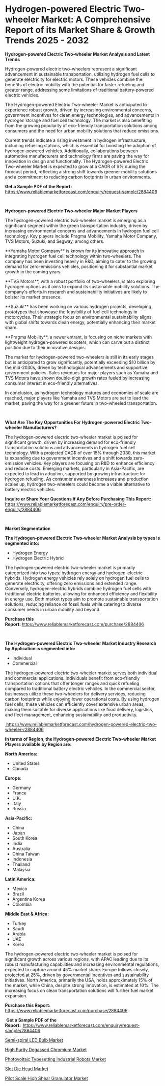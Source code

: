 <p><h1>Hydrogen-powered Electric Two-wheeler Market: A Comprehensive Report of its Market Share & Growth Trends 2025 - 2032</h1></p><p><strong>Hydrogen-powered Electric Two-wheeler Market Analysis and Latest Trends</strong></p>
<p><p>Hydrogen-powered electric two-wheelers represent a significant advancement in sustainable transportation, utilizing hydrogen fuel cells to generate electricity for electric motors. These vehicles combine the benefits of electric mobility with the potential for faster refueling and greater range, addressing some limitations of traditional battery-powered electric vehicles.</p><p>The Hydrogen-powered Electric Two-wheeler Market is anticipated to experience robust growth, driven by increasing environmental concerns, government incentives for clean energy technologies, and advancements in hydrogen storage and fuel cell technology. The market is also benefiting from the growing popularity of eco-friendly transportation solutions among consumers and the need for urban mobility solutions that reduce emissions.</p><p>Current trends indicate a rising investment in hydrogen infrastructure, including refueling stations, which is essential for boosting the adoption of hydrogen-powered vehicles. Additionally, collaborations between automotive manufacturers and technology firms are paving the way for innovation in design and functionality. The Hydrogen-powered Electric Two-wheeler Market is expected to grow at a CAGR of 6% during the forecast period, reflecting a strong shift towards greener mobility solutions and a commitment to reducing carbon footprints in urban environments.</p></p>
<p><strong>Get a Sample PDF of the Report:&nbsp;</strong> <a href="https://www.reliablemarketforecast.com/enquiry/request-sample/2884406?utm_campaign=1134&utm_medium=2&utm_source=Github&utm_content=ia&utm_term=13032025&utm_id=hydrogen-powered-electric-two-wheeler">https://www.reliablemarketforecast.com/enquiry/request-sample/2884406</a></p>
<p>&nbsp;</p>
<p><strong>Hydrogen-powered Electric Two-wheeler Major Market Players</strong></p>
<p><p>The hydrogen-powered electric two-wheeler market is emerging as a significant segment within the green transportation industry, driven by increasing environmental concerns and advancements in hydrogen fuel cell technology. Key players include Pragma Mobility, Yamaha Motor Company, TVS Motors, Suzuki, and Segway, among others.</p><p>**Yamaha Motor Company** is known for its innovative approach in integrating hydrogen fuel cell technology within two-wheelers. The company has been investing heavily in R&D, aiming to cater to the growing demand for zero-emissions vehicles, positioning it for substantial market growth in the coming years.</p><p>**TVS Motors**, with a robust portfolio of two-wheelers, is also exploring hydrogen options as it aims to expand its sustainable mobility solutions. The company's efforts in research and sustainability initiatives are likely to bolster its market presence.</p><p>**Suzuki** has been working on various hydrogen projects, developing prototypes that showcase the feasibility of fuel cell technology in motorcycles. Their strategic focus on environmental sustainability aligns with global shifts towards clean energy, potentially enhancing their market share.</p><p>**Pragma Mobility**, a newer entrant, is focusing on niche markets with lightweight hydrogen-powered scooters, which can carve out a distinct position due to their innovative designs.</p><p>The market for hydrogen-powered two-wheelers is still in its early stages but is anticipated to grow significantly, potentially exceeding $10 billion by the mid-2030s, driven by technological advancements and supportive government policies. Sales revenues for major players such as Yamaha and TVS Motors have shown double-digit growth rates fueled by increasing consumer interest in eco-friendly alternatives.</p><p>In conclusion, as hydrogen technology matures and economies of scale are reached, major players like Yamaha and TVS Motors are set to lead the market, paving the way for a greener future in two-wheeled transportation.</p></p>
<p>&nbsp;</p>
<p><strong>What Are The Key Opportunities For Hydrogen-powered Electric Two-wheeler Manufacturers?</strong></p>
<p><p>The hydrogen-powered electric two-wheeler market is poised for significant growth, driven by increasing demand for eco-friendly transportation solutions and advancements in hydrogen fuel cell technology. With a projected CAGR of over 15% through 2030, this market is expanding due to government incentives and a shift towards zero-emission vehicles. Key players are focusing on R&D to enhance efficiency and reduce costs. Emerging markets, particularly in Asia-Pacific, are expected to lead in adoption, supported by growing infrastructure for hydrogen refueling. As consumer awareness increases and production scales up, hydrogen two-wheelers could become a viable alternative to battery electric vehicles.</p></p>
<p><strong>Inquire or Share Your Questions If Any Before Purchasing This Report:</strong> <a href="https://www.reliablemarketforecast.com/enquiry/pre-order-enquiry/2884406?utm_campaign=1134&utm_medium=2&utm_source=Github&utm_content=ia&utm_term=13032025&utm_id=hydrogen-powered-electric-two-wheeler">https://www.reliablemarketforecast.com/enquiry/pre-order-enquiry/2884406</a></p>
<p>&nbsp;</p>
<p><strong>Market Segmentation</strong></p>
<p><strong>The Hydrogen-powered Electric Two-wheeler Market Analysis by types is segmented into:</strong></p>
<p><ul><li>Hydrogen Energy</li><li>Hydrogen Electric Hybrid</li></ul></p>
<p><p>The hydrogen-powered electric two-wheeler market is primarily categorized into two types: hydrogen energy and hydrogen-electric hybrids. Hydrogen energy vehicles rely solely on hydrogen fuel cells to generate electricity, offering zero emissions and extended range. Conversely, hydrogen-electric hybrids combine hydrogen fuel cells with traditional electric batteries, allowing for enhanced efficiency and flexibility in energy use. Both market types aim to promote sustainable transportation solutions, reducing reliance on fossil fuels while catering to diverse consumer needs in urban mobility and beyond.</p></p>
<p><strong>Purchase this Report:&nbsp;</strong><a href="https://www.reliablemarketforecast.com/purchase/2884406?utm_campaign=1134&utm_medium=2&utm_source=Github&utm_content=ia&utm_term=13032025&utm_id=hydrogen-powered-electric-two-wheeler">https://www.reliablemarketforecast.com/purchase/2884406</a></p>
<p>&nbsp;</p>
<p><strong>The Hydrogen-powered Electric Two-wheeler Market Industry Research by Application is segmented into:</strong></p>
<p><ul><li>Individual</li><li>Commercial</li></ul></p>
<p><p>The hydrogen-powered electric two-wheeler market serves both individual and commercial applications. Individuals benefit from eco-friendly transportation options that offer longer ranges and quick refueling compared to traditional battery electric vehicles. In the commercial sector, businesses utilize these two-wheelers for delivery services, reducing carbon footprints while enjoying lower operational costs. By using hydrogen fuel cells, these vehicles can efficiently cover extensive urban areas, making them suitable for diverse applications like food delivery, logistics, and fleet management, enhancing sustainability and productivity.</p></p>
<p><a href="https://www.reliablemarketforecast.com/hydrogen-powered-electric-two-wheeler-r2884406?utm_campaign=1134&utm_medium=2&utm_source=Github&utm_content=ia&utm_term=13032025&utm_id=hydrogen-powered-electric-two-wheeler">&nbsp;https://www.reliablemarketforecast.com/hydrogen-powered-electric-two-wheeler-r2884406</a></p>
<p><strong>In terms of Region, the Hydrogen-powered Electric Two-wheeler Market Players available by Region are:</strong></p>
<p>
    <p> <strong> North America: </strong>
        <ul>
            <li>United States</li>
            <li>Canada</li>
        </ul>
        </p> 
    <p> <strong> Europe: </strong>
        <ul>
            <li>Germany</li>
            <li>France</li>
            <li>U.K.</li>
            <li>Italy</li>
            <li>Russia</li>
        </ul>
        </p> 
    <p> <strong> Asia-Pacific: </strong>
        <ul>
            <li>China</li>
            <li>Japan</li>
            <li>South Korea</li>
            <li>India</li>
            <li>Australia</li>
            <li>China Taiwan</li>
            <li>Indonesia</li>
            <li>Thailand</li>
            <li>Malaysia</li>
        </ul>
        </p> 
    <p> <strong> Latin America: </strong>
        <ul>
            <li>Mexico</li>
            <li>Brazil</li>
            <li>Argentina Korea</li>
            <li>Colombia</li>
        </ul>
        </p> 
    <p> <strong> Middle East & Africa: </strong>
        <ul>
            <li>Turkey</li>
            <li>Saudi</li>
            <li>Arabia</li>
            <li>UAE</li>
            <li>Korea</li>
        </ul>
    </p>
    </p>
<p><p>The hydrogen-powered electric two-wheeler market is poised for significant growth across various regions, with APAC leading due to its robust manufacturing capabilities and increasing environmental regulations, expected to capture around 45% market share. Europe follows closely, projected at 25%, driven by governmental incentives and sustainability initiatives. North America, primarily the USA, holds approximately 15% of the market, while China, despite strong innovation, is estimated at 10%. The increasing focus on clean transportation solutions will further fuel market expansion.</p></p>
<p><strong>Purchase this Report: </strong><a href="https://www.reliablemarketforecast.com/purchase/2884406?utm_campaign=1134&utm_medium=2&utm_source=Github&utm_content=ia&utm_term=13032025&utm_id=hydrogen-powered-electric-two-wheeler">https://www.reliablemarketforecast.com/purchase/2884406</a></p>
<p>&nbsp;<strong>Get a Sample PDF of the Report:&nbsp;&nbsp;</strong><a href="https://www.reliablemarketforecast.com/enquiry/request-sample/2884406?utm_campaign=1134&utm_medium=2&utm_source=Github&utm_content=ia&utm_term=13032025&utm_id=hydrogen-powered-electric-two-wheeler">https://www.reliablemarketforecast.com/enquiry/request-sample/2884406</a></p>
<p><strong></strong></p>
<p><p><a href="https://github.com/kuziaaring40/Market-Research-Report-List-1/blob/main/semi-spiral-led-bulb-market.md?utm_campaign=1134&utm_medium=2&utm_source=Github&utm_content=ia&utm_term=13032025&utm_id=hydrogen-powered-electric-two-wheeler">Semi-spiral LED Bulb Market</a></p><p><a href="https://github.com/hoganemken50/Market-Research-Report-List-1/blob/main/high-purity-degassed-chromium-market.md?utm_campaign=1134&utm_medium=2&utm_source=Github&utm_content=ia&utm_term=13032025&utm_id=hydrogen-powered-electric-two-wheeler">High Purity Degassed Chromium Market</a></p><p><a href="https://github.com/bauzolesco/Market-Research-Report-List-1/blob/main/photovoltaic-typesetting-industrial-robots-market.md?utm_campaign=1134&utm_medium=2&utm_source=Github&utm_content=ia&utm_term=13032025&utm_id=hydrogen-powered-electric-two-wheeler">Photovoltaic Typesetting Industrial Robots Market</a></p><p><a href="https://github.com/ujanoandryvw/Market-Research-Report-List-1/blob/main/slot-die-head-market.md?utm_campaign=1134&utm_medium=2&utm_source=Github&utm_content=ia&utm_term=13032025&utm_id=hydrogen-powered-electric-two-wheeler">Slot Die Head Market</a></p><p><a href="https://github.com/alablisepah/Market-Research-Report-List-1/blob/main/pilot-scale-high-shear-granulator-market.md?utm_campaign=1134&utm_medium=2&utm_source=Github&utm_content=ia&utm_term=13032025&utm_id=hydrogen-powered-electric-two-wheeler">Pilot Scale High Shear Granulator Market</a></p></p>